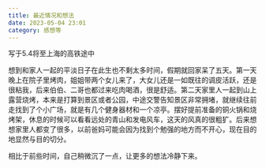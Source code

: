 ```yaml
---
title: 最近情况和想法
date: 2023-05-04 23:01
category: 感想等
---
```


写于5.4将至上海的高铁途中

<!--more-->

想到和家人一起的平淡日子在此生也不剩太多时间，假期就回家呆了五天。第一天晚上在院子里烤肉，姐姐带两个女儿来了，大女儿还是一如既往的调皮活跃，还是很粘我，后来伯伯、二哥也都过来吃肉喝酒，很是舒适。第二天家里人一起到山上露营烧烤，本来是打算到景区或者公园，中途交警告知景区非常拥堵，就继续往前走找到了个小广场，就是有几个健身器材和一个凉亭。摆好提前准备的铜火锅和烧烤架，休息的时候可以看看远处的青山和发电风车，这天的风真的很粗犷。后来想想家里人都变了很多，以前爸妈可能会因为找到个勉强的地方而不开心，现在目的地显然与目的切分。

相比于前些时间，自己稍微沉了一点，让更多的想法冷静下来。